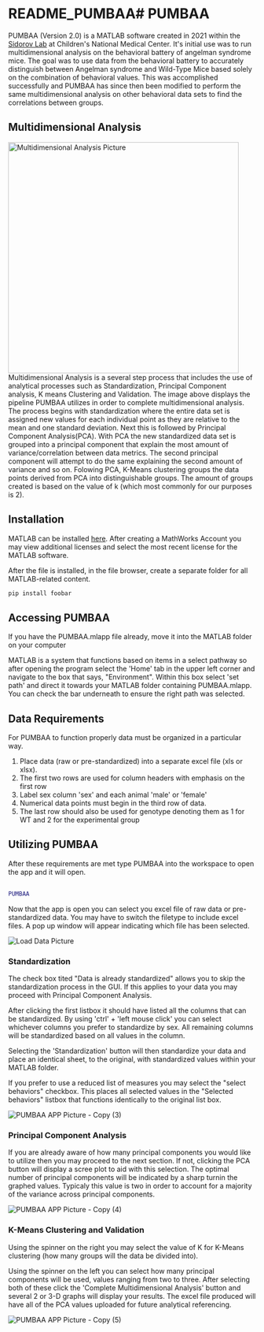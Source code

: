 # README_PUMBAA# PUMBAA

PUMBAA (Version 2.0) is a MATLAB software created in 2021 within the [Sidorov Lab](http://sidorovlab.org/) at Children's National Medical Center. It's initial use was to run multidimensional analysis on the behavioral battery of angelman syndrome mice. The goal was to use data from the behavioral battery to accurately distinguish between Angelman syndrome and Wild-Type Mice based solely on the combination of behavioral values. This was accomplished successfully and PUMBAA has since then been modified to perform the same multidimensional analysis on other behavioral data sets to find the correlations between groups.

## Multidimensional Analysis 
<img width="469" alt="Multidimensional Analysis Picture" src="https://user-images.githubusercontent.com/98532332/151368720-e7681a2e-5120-48e2-992c-ef665fcf34fd.png">
Multidimensional Analysis is a several step process that includes the use of analytical processes such as Standardization, Principal Component analysis, K means Clustering and Validation. The image above displays the pipeline PUMBAA utilizes in order to complete multidimensional analysis. 
The process begins with standardization where the entire data set is assigned new values for each individual point as they are relative to the mean and one standard deviation. Next this is followed by Principal Component Analysis(PCA). With PCA the new standardized data set is grouped into a principal component that explain the most amount of variance/correlation between data metrics. The second principal component will attempt to do the same explaining the second amount of variance and so on. Folowing PCA, K-Means clustering groups the data points derived from PCA into distinguishable groups. The amount of groups created is based on the value of k (which most commonly for our purposes is 2).

## Installation

MATLAB can be installed [here](https://www.mathworks.com/login?uri=%2Fmwaccount%2F). After creating a MathWorks Account you may view additional licenses and select the most recent license for the MATLAB software. 

After the file is installed, in the file browser, create a separate folder for all MATLAB-related content.

```bash
pip install foobar
```

## Accessing PUMBAA

If you have the PUMBAA.mlapp file already, move it into the MATLAB folder on your computer

MATLAB is a system that functions based on items in a select pathway so after opening the program select the 'Home' tab in the upper left corner and navigate to the box that says, "Environment". Within this box select 'set path' and direct it towards your MATLAB folder containing PUMBAA.mlapp. You can check the bar underneath to ensure the right path was selected.

## Data Requirements 
For PUMBAA to function properly data must be organized in a particular way.

1. Place data (raw or pre-standardized) into a separate excel file (xls or xlsx). 
2. The first two rows are used for column headers with emphasis on the first row 
3. Label sex column 'sex' and each animal 'male' or 'female'
4. Numerical data points must begin in the third row of data. 
5. The last row should also be used for genotype denoting them as 1 for WT and 2 for the experimental group

## Utilizing PUMBAA

After these requirements are met type PUMBAA into the workspace to open the app and it will open.
```matlab
 
PUMBAA 

```
Now that the app is open you can select you excel file of raw data  or pre-standardized data. You may have to switch the filetype to include excel files. A pop up window will appear indicating which file has been selected. 

![Load Data Picture](https://user-images.githubusercontent.com/98532332/154345074-88447cdc-ea89-422f-8224-ca2448f54b54.png)

### Standardization

The check box tited "Data is already standardized" allows you to skip the standardization process in the GUI. If this applies to your data you may proceed with Principal Component Analysis.

After clicking the first listbox it should have listed all the columns that can be standardized. By using 'ctrl' + 'left mouse click' you can select whichever columns you prefer to standardize by sex. All remaining columns will be standardized based on all values in the column.

Selecting the 'Standardization' button will then standardize your data and place an identical sheet, to the original, with standardized values within your MATLAB folder.

If you prefer to use a reduced list of measures you may select the "select behaviors" checkbox. This places all selected values in the "Selected behaviors" listbox that functions identically to the original list box.

![PUMBAA APP Picture - Copy (3)](https://user-images.githubusercontent.com/98532332/154347410-90409c81-2989-4ab7-9d22-8ce1f67065b8.png)

### Principal Component Analysis

If you are already aware of how many principal components you would like to utilize then you may proceed to the next section. If not, clicking the PCA button will display a scree plot to aid with this selection. The optimal number of principal components will be indicated by a sharp turnin the graphed values. Typicaly this value is two in order to account for a majority of the variance across principal components. 

![PUMBAA APP Picture - Copy (4)](https://user-images.githubusercontent.com/98532332/154350329-5b597e66-b491-4c0f-ad1c-d7c0ca538b61.png)

### K-Means Clustering and Validation
Using the spinner on the right you may select the value of K for K-Means clustering (how many groups will the data be divided into).

 Using the spinner on the left you can select how many principal components will be used, values ranging from two to three. After selecting both of these click the 'Complete Multidimensional Analysis' button and several 2 or 3-D graphs will display your results. 
The excel file produced will have all of the PCA values uploaded for future analytical referencing.

![PUMBAA APP Picture - Copy (5)](https://user-images.githubusercontent.com/98532332/154350952-e6aa85c0-5b04-4b70-ab7f-404bc657df7e.png)


